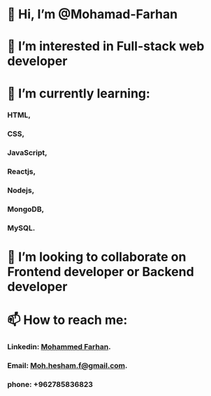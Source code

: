 # 👋 Hi, I’m @Mohamad-Farhan
# 👀 I’m interested in Full-stack web developer
# 🌱 I’m currently learning:
### HTML,
### CSS, 
### JavaScript,
### Reactjs, 
### Nodejs, 
### MongoDB, 
### MySQL. 
# 💞️ I’m looking to collaborate on Frontend developer or Backend developer
# 📫 How to reach me:
### Linkedin: [Mohammed Farhan](https://www.linkedin.com/in/mohammedfarhan-3b2522202/).
### Email: Moh.hesham.f@gmail.com.
### phone: +962785836823

<!---
Mohamad-Farhan/Mohamad-Farhan is a ✨ special ✨ repository because its `README.md` (this file) appears on your GitHub profile.
You can click the Preview link to take a look at your changes.
--->

